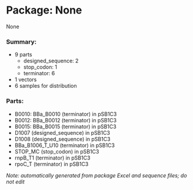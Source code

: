 # Package: None

None

### Summary:

- 9 parts
    - designed_sequence: 2
    - stop_codon: 1
    - terminator: 6
- 1 vectors
- 6 samples for distribution

### Parts:

- B0010: BBa_B0010 (terminator) in pSB1C3
- B0012: BBa_B0012 (terminator) in pSB1C3
- B0015: BBa_B0015 (terminator) in pSB1C3
- D1007 (designed_sequence) in pSB1C3
- D1008 (designed_sequence) in pSB1C3
- BBa_B1006_T_U10 (terminator) in pSB1C3
- STOP_MC (stop_codon) in pSB1C3
- rnpB_T1 (terminator) in pSB1C3
- rpoC_T (terminator) in pSB1C3

_Note: automatically generated from package Excel and sequence files; do not edit_
